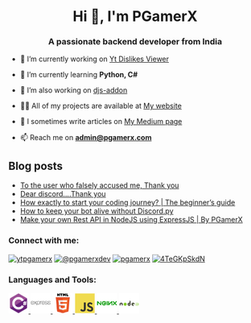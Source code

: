 <h1 align="center">Hi 👋, I'm PGamerX</h1>
<h3 align="center">A passionate backend developer from India</h3>

- 🔭 I’m currently working on [Yt Dislikes Viewer](https://github.com/pgamerx/yt-dislikes-viewer)

- 🌱 I’m currently learning **Python, C#**

- 🔭 I’m also working on [djs-addon](https://github.com/pgamerx/djs-addon)

- 👨‍💻 All of my projects are available at [My website](https://pgamerx.com)

- 📝 I sometimes write articles on [My Medium page](https://u.pgamerx.com/medium)

- 📫 Reach me on **admin@pgamerx.com**


## Blog posts
<!-- BLOG-POST-LIST:START -->
- [To the user who falsely accused me, Thank you](https://pgamerxdev.medium.com/to-the-user-who-falsely-accused-me-thank-you-ee05793b22dc?source=rss-ae0fcd7606d------2)
- [Dear discord….Thank you](https://pgamerxdev.medium.com/dear-discord-thank-you-657a9c3afcc0?source=rss-ae0fcd7606d------2)
- [How exactly to start your coding journey? | The beginner’s guide](https://pgamerxdev.medium.com/how-exactly-to-start-your-coding-journey-the-beginners-guide-7744db477249?source=rss-ae0fcd7606d------2)
- [How to keep your bot alive without Discord.py](https://pgamerxdev.medium.com/how-to-keep-your-bot-alive-without-discord-py-c93049d7d1c0?source=rss-ae0fcd7606d------2)
- [Make your own Rest API in NodeJS using ExpressJS | By PGamerX](https://pgamerxdev.medium.com/rest-api-409b7ffa1e78?source=rss-ae0fcd7606d------2)
<!-- BLOG-POST-LIST:END -->


<h3 align="left">Connect with me:</h3>
<p align="left">
<a href="https://twitter.com/ytpgamerx" target="blank"><img align="center" src="https://raw.githubusercontent.com/rahuldkjain/github-profile-readme-generator/master/src/images/icons/Social/twitter.svg" alt="ytpgamerx" height="30" width="40" /></a>
<a href="https://medium.com/@pgamerxdev" target="blank"><img align="center" src="https://raw.githubusercontent.com/rahuldkjain/github-profile-readme-generator/master/src/images/icons/Social/medium.svg" alt="@pgamerxdev" height="30" width="40" /></a>
<a href="https://www.youtube.com/c/pgamerx" target="blank"><img align="center" src="https://raw.githubusercontent.com/rahuldkjain/github-profile-readme-generator/master/src/images/icons/Social/youtube.svg" alt="pgamerx" height="30" width="40" /></a>
<a href="https://discord.gg/4TeGKpSkdN" target="blank"><img align="center" src="https://raw.githubusercontent.com/rahuldkjain/github-profile-readme-generator/master/src/images/icons/Social/discord.svg" alt="4TeGKpSkdN" height="30" width="40" /></a>
</p>

<h3 align="left">Languages and Tools:</h3>
<p align="left"> <a href="https://www.w3schools.com/cs/" target="_blank"> <img src="https://raw.githubusercontent.com/devicons/devicon/master/icons/csharp/csharp-original.svg" alt="csharp" width="40" height="40"/> </a> <a href="https://expressjs.com" target="_blank"> <img src="https://raw.githubusercontent.com/devicons/devicon/master/icons/express/express-original-wordmark.svg" alt="express" width="40" height="40"/> </a> <a href="https://www.w3.org/html/" target="_blank"> <img src="https://raw.githubusercontent.com/devicons/devicon/master/icons/html5/html5-original-wordmark.svg" alt="html5" width="40" height="40"/> </a> <a href="https://developer.mozilla.org/en-US/docs/Web/JavaScript" target="_blank"> <img src="https://raw.githubusercontent.com/devicons/devicon/master/icons/javascript/javascript-original.svg" alt="javascript" width="40" height="40"/> </a> <a href="https://www.nginx.com" target="_blank"> <img src="https://raw.githubusercontent.com/devicons/devicon/master/icons/nginx/nginx-original.svg" alt="nginx" width="40" height="40"/> </a> <a href="https://nodejs.org" target="_blank"> <img src="https://raw.githubusercontent.com/devicons/devicon/master/icons/nodejs/nodejs-original-wordmark.svg" alt="nodejs" width="40" height="40"/> </a> </p>
